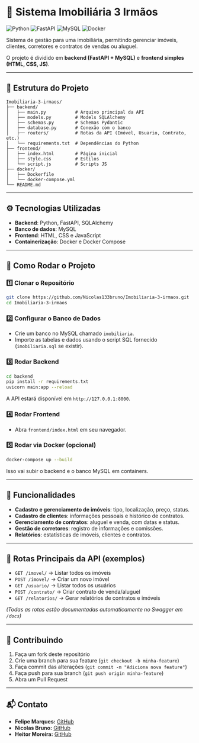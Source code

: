 # 🏢 Sistema Imobiliária 3 Irmãos

![Python](https://img.shields.io/badge/Python-3776AB?logo=python\&logoColor=white) ![FastAPI](https://img.shields.io/badge/FastAPI-005571?logo=fastapi\&logoColor=white) ![MySQL](https://img.shields.io/badge/MySQL-4479A1?logo=mysql\&logoColor=white) ![Docker](https://img.shields.io/badge/Docker-2496ED?logo=docker\&logoColor=white)

Sistema de gestão para uma imobiliária, permitindo gerenciar imóveis, clientes, corretores e contratos de vendas ou aluguel.

O projeto é dividido em **backend (FastAPI + MySQL)** e **frontend simples (HTML, CSS, JS)**.

---

## 📂 Estrutura do Projeto

```
Imobiliaria-3-irmaos/
├── backend/
│   ├── main.py           # Arquivo principal da API
│   ├── models.py         # Models SQLAlchemy
│   ├── schemas.py        # Schemas Pydantic
│   ├── database.py       # Conexão com o banco
│   ├── routers/          # Rotas da API (Imóvel, Usuario, Contrato, etc.)
│   └── requirements.txt  # Dependências do Python
├── frontend/
│   ├── index.html        # Página inicial
│   ├── style.css         # Estilos
│   └── script.js         # Scripts JS
├── docker/
│   ├── Dockerfile
│   └── docker-compose.yml
└── README.md
```

---

## ⚙️ Tecnologias Utilizadas

* **Backend**: Python, FastAPI, SQLAlchemy
* **Banco de dados**: MySQL
* **Frontend**: HTML, CSS e JavaScript
* **Containerização**: Docker e Docker Compose

---

## 🚀 Como Rodar o Projeto

### 1️⃣ Clonar o Repositório

```bash
git clone https://github.com/Nicolas133bruno/Imobiliaria-3-irmaos.git
cd Imobiliaria-3-irmaos
```

### 2️⃣ Configurar o Banco de Dados

* Crie um banco no MySQL chamado `imobiliaria`.
* Importe as tabelas e dados usando o script SQL fornecido (`imobiliaria.sql` se existir).

### 3️⃣ Rodar Backend

```bash
cd backend
pip install -r requirements.txt
uvicorn main:app --reload
```

A API estará disponível em `http://127.0.0.1:8000`.

### 4️⃣ Rodar Frontend

* Abra `frontend/index.html` em seu navegador.

### 5️⃣ Rodar via Docker (opcional)

```bash
docker-compose up --build
```

Isso vai subir o backend e o banco MySQL em containers.

---

## 📝 Funcionalidades

* **Cadastro e gerenciamento de imóveis**: tipo, localização, preço, status.
* **Cadastro de clientes**: informações pessoais e histórico de contratos.
* **Gerenciamento de contratos**: aluguel e venda, com datas e status.
* **Gestão de corretores**: registro de informações e comissões.
* **Relatórios**: estatísticas de imóveis, clientes e contratos.

---

## 🔗 Rotas Principais da API (exemplos)

* `GET /imovel/` → Listar todos os imóveis
* `POST /imovel/` → Criar um novo imóvel
* `GET /usuario/` → Listar todos os usuários
* `POST /contrato/` → Criar contrato de venda/aluguel
* `GET /relatorios/` → Gerar relatórios de contratos e imóveis

*(Todas as rotas estão documentadas automaticamente no Swagger em `/docs`)*

---

## 🤝 Contribuindo

1. Faça um fork deste repositório
2. Crie uma branch para sua feature (`git checkout -b minha-feature`)
3. Faça commit das alterações (`git commit -m "Adiciona nova feature"`)
4. Faça push para sua branch (`git push origin minha-feature`)
5. Abra um Pull Request

---

## 📬 Contato

* **Felipe Marques:** [GitHub](https://github.com/Felipe-flp)
* **Nicolas Bruno:** [GitHub](https://github.com/Nicolas133bruno)
* **Heitor Moreira:** [GitHub](https://github.com/heitormoreira1)



